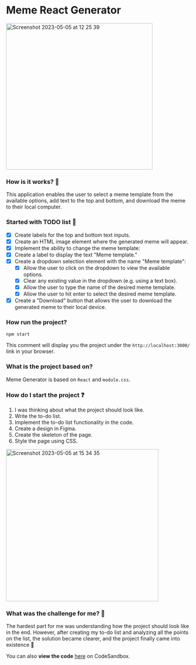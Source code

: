 # Meme React Generator

<img width="400" alt="Screenshot 2023-05-05 at 12 25 39" src="https://user-images.githubusercontent.com/58802893/236435541-28e0ba4c-a63b-4158-a3ac-41d2bd1b59a0.png">

### How is it works? 🤔

This application enables the user to select a meme template from the available options, add text to the top and bottom, and download the meme to their local computer.

### Started with TODO list 🧐


 - [x] Create labels for the top and bottom text inputs.
 - [x] Create an HTML image element where the generated meme will appear.
 - [x] Implement the ability to change the meme template:
  - [x] Create a label to display the text "Meme template."
  - [x] Create a dropdown selection element with the name "Meme template":
    - [x] Allow the user to click on the dropdown to view the available options.
    - [x] Clear any existing value in the dropdown (e.g. using a text box).
    - [x] Allow the user to type the name of the desired meme template.
    - [x] Allow the user to hit enter to select the desired meme template.
 - [x] Create a "Download" button that allows the user to download the generated meme to their local device.

### How run the project?

`npm start`

This comment will display you the project under the `http://localhost:3000/` link in your browser.

### What is the project based on?

Meme Generator is based on `React` and `module.css`.

### How do I start the project ❓
1. I was thinking about what the project should look like.
2. Write the to-do list.
3. Implement the to-do list functionality in the code.
4. Create a design in Figma.
5. Create the skeleton of the page.
6. Style the page using CSS.

<img width="416" alt="Screenshot 2023-05-05 at 15 34 35" src="https://user-images.githubusercontent.com/58802893/236472179-86f975fc-511e-4573-81c7-5bc0971ab682.png">

### What was the challenge for me? 🤯

The hardest part for me was understanding how the project should look like in the end. However, after creating my to-do list and analyzing all the points on the list, the solution became clearer, and the project finally came into existence 🙂


You can also **view the code** [here](https://codesandbox.io/s/github/butterfly-123/react-meme-generator) on CodeSandbox.
